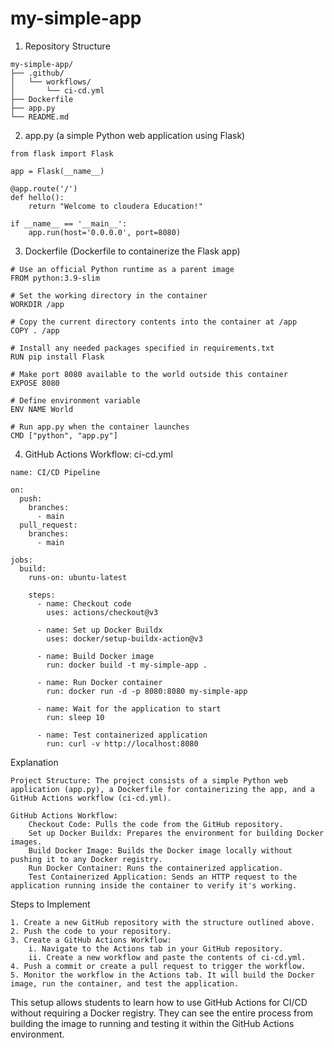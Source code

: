 # my-simple-app

1. Repository Structure
```
my-simple-app/
├── .github/
│   └── workflows/
│       └── ci-cd.yml
├── Dockerfile
├── app.py
└── README.md

```
2. app.py (a simple Python web application using Flask)
```
from flask import Flask

app = Flask(__name__)

@app.route('/')
def hello():
    return "Welcome to cloudera Education!"

if __name__ == '__main__':
    app.run(host='0.0.0.0', port=8080)

```
3. Dockerfile (Dockerfile to containerize the Flask app)
```
# Use an official Python runtime as a parent image
FROM python:3.9-slim

# Set the working directory in the container
WORKDIR /app

# Copy the current directory contents into the container at /app
COPY . /app

# Install any needed packages specified in requirements.txt
RUN pip install Flask

# Make port 8080 available to the world outside this container
EXPOSE 8080

# Define environment variable
ENV NAME World

# Run app.py when the container launches
CMD ["python", "app.py"]

```
4. GitHub Actions Workflow: ci-cd.yml
```
name: CI/CD Pipeline

on:
  push:
    branches:
      - main
  pull_request:
    branches:
      - main

jobs:
  build:
    runs-on: ubuntu-latest

    steps:
      - name: Checkout code
        uses: actions/checkout@v3

      - name: Set up Docker Buildx
        uses: docker/setup-buildx-action@v3

      - name: Build Docker image
        run: docker build -t my-simple-app .

      - name: Run Docker container
        run: docker run -d -p 8080:8080 my-simple-app

      - name: Wait for the application to start
        run: sleep 10

      - name: Test containerized application
        run: curl -v http://localhost:8080
```
Explanation

    Project Structure: The project consists of a simple Python web application (app.py), a Dockerfile for containerizing the app, and a GitHub Actions workflow (ci-cd.yml).

    GitHub Actions Workflow:
        Checkout Code: Pulls the code from the GitHub repository.
        Set up Docker Buildx: Prepares the environment for building Docker images.
        Build Docker Image: Builds the Docker image locally without pushing it to any Docker registry.
        Run Docker Container: Runs the containerized application.
        Test Containerized Application: Sends an HTTP request to the application running inside the container to verify it's working.

Steps to Implement

    1. Create a new GitHub repository with the structure outlined above.
    2. Push the code to your repository.
    3. Create a GitHub Actions Workflow:
        i. Navigate to the Actions tab in your GitHub repository.
        ii. Create a new workflow and paste the contents of ci-cd.yml.
    4. Push a commit or create a pull request to trigger the workflow.
    5. Monitor the workflow in the Actions tab. It will build the Docker image, run the container, and test the application.

This setup allows students to learn how to use GitHub Actions for CI/CD without requiring a Docker registry. They can see the entire process from building the image to running and testing it within the GitHub Actions environment.
